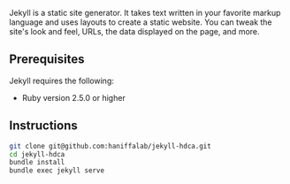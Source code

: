 Jekyll is a static site generator. It takes text written in your
favorite markup language and uses layouts to create a static website. You can
tweak the site's look and feel, URLs, the data displayed on the page, and more. 

## Prerequisites

Jekyll requires the following:

* Ruby version 2.5.0 or higher

## Instructions

```sh
git clone git@github.com:haniffalab/jekyll-hdca.git
cd jekyll-hdca
bundle install
bundle exec jekyll serve
```